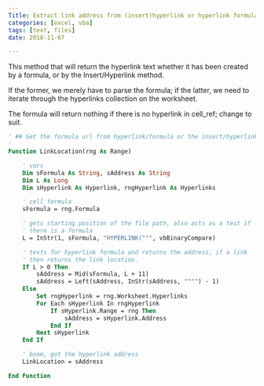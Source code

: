```yaml
---
Title: Extract link address from (insert)hyperlink or hyperlink formula
categories: [excel, vba]
tags: [text, files]
date: 2018-11-07

---
```


This method that will return the hyperlink text whether it has been created by a formula, or by the Insert/Hyperlink method.

If the former, we merely have to parse the formula; if the latter, we need to iterate through the hyperlinks collection on the worksheet.

The formula will return nothing if there is no hyperlink in cell_ref; change to suit.

```vb
' ## Get the formula url from hyperlink/formula or the insert/hyperlink method
'
Function LinkLocation(rng As Range)

    ' vars
    Dim sFormula As String, sAddress As String
    Dim L As Long
    Dim sHyperlink As Hyperlink, rngHyperlink As Hyperlinks

    ' cell formula
    sFormula = rng.Formula

    ' gets starting position of the file path, also acts as a test if
    ' there is a formula
    L = InStr(1, sFormula, "HYPERLINK(""", vbBinaryCompare)

    ' tests for hyperlink formula and returns the address, if a link
    ' then returns the link location.
    If L > 0 Then
        sAddress = Mid(sFormula, L + 11)
        sAddress = Left(sAddress, InStr(sAddress, """") - 1)
    Else
        Set rngHyperlink = rng.Worksheet.Hyperlinks
        For Each sHyperlink In rngHyperlink
            If sHyperlink.Range = rng Then
                sAddress = sHyperlink.Address
            End If
        Next sHyperlink
    End If

    ' boom, got the hyperlink address
    LinkLocation = sAddress

End Function
```
